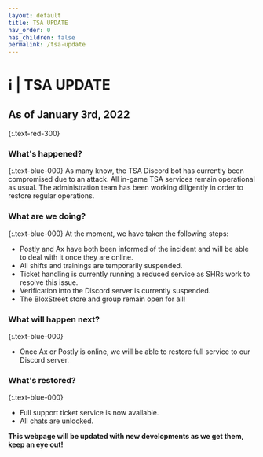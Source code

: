 ```yaml
---
layout: default
title: TSA UPDATE
nav_order: 0
has_children: false
permalink: /tsa-update
---
```


# ℹ️ | TSA UPDATE

## As of January 3rd, 2022
{:.text-red-300}

### What's happened?
{:.text-blue-000}
As many know, the TSA Discord bot has currently been compromised due to an attack.
All in-game TSA services remain operational as usual.
The administration team has been working diligently in order to restore regular operations. 

### What are we doing?
{:.text-blue-000}
At the moment, we have taken the following steps:
- Postly and Ax have both been informed of the incident and will be able to deal with it once they are online.
- All shifts and trainings are temporarily suspended.
- Ticket handling is currently running a reduced service as SHRs work to resolve this issue.
- Verification into the Discord server is currently suspended.
- The BloxStreet store and group remain open for all!

### What will happen next?
{:.text-blue-000}
- Once Ax or Postly is online, we will be able to restore full service to our Discord server.

### What's restored?
{:.text-blue-000}
- Full support ticket service is now available.
- All chats are unlocked.

**This webpage will be updated with new developments as we get them, keep an eye out!**
